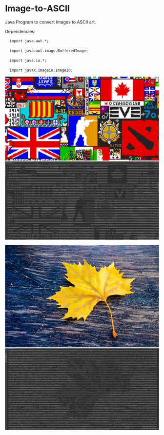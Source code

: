 # Image-to-ASCII

Java Program to convert Images to ASCII art.

Dependencies:

      import java.awt.*;
      
      import java.awt.image.BufferedImage;
      
      import java.io.*;
      
      import javax.imageio.ImageIO;

![Place](https://github.com/Yug34/Image-to-ASCII/blob/master/placeimg.png)
![PlaceASCII](https://github.com/Yug34/Image-to-ASCII/blob/master/placeASCII.png)

![NatureLeaf](https://github.com/Yug34/Image-to-ASCII/blob/master/nature3.jpg)
![LeafASCII](https://github.com/Yug34/Image-to-ASCII/blob/master/nature4.png)
